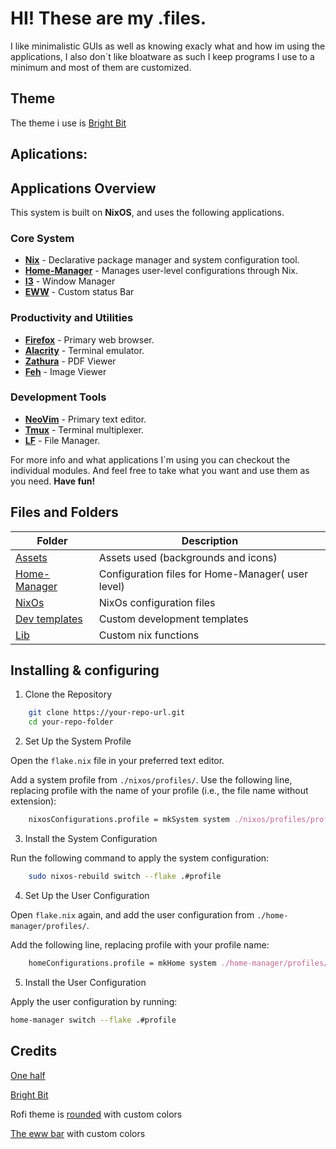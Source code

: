 # HI! These are my .files.

I like minimalistic GUIs as well as knowing exacly what and how im using the applications,
I also don`t like bloatware as such I keep programs I use to a minimum and most of them are customized.

## Theme
The theme i use is [Bright Bit](https://github.com/Azeved00/bright-bit)

## Aplications:

## Applications Overview

This system is built on **NixOS**, and uses the following applications.

### Core System
- **[Nix](https://github.com/NixOS/nix)** - Declarative package manager and system configuration tool.
- **[Home-Manager](https://github.com/nix-community/home-manager)** - Manages user-level configurations through Nix.
- **[I3](https://github.com/i3/i3)** - Window Manager
- **[EWW](https://github.com/elkowar/eww)** - Custom status Bar

### Productivity and Utilities
- **[Firefox](https://www.mozilla.org/en-US/firefox/)** - Primary web browser.
- **[Alacrity](https://github.com/alacritty/alacritty)** - Terminal emulator.
- **[Zathura](https://github.com/pwmt/zathura)** - PDF Viewer
- **[Feh](https://github.com/derf/feh)** - Image Viewer

### Development Tools
- **[NeoVim](https://github.com/neovim/neovim)** - Primary text editor.
- **[Tmux](https://github.com/tmux/tmux)** - Terminal multiplexer.
- **[LF](https://github.com/gokcehan/lf)** -  File Manager.

For more info and what applications I`m using you can checkout the individual modules.
And feel free to take what you want and use them as you need. **Have fun!**

## Files and Folders
| Folder                         | Description                              |
| -----------                    | -----------                              |
| [Assets](./Assets)             | Assets used (backgrounds and icons)      |
| [Home-Manager](./home-manager) | Configuration files for Home-Manager( user level) | 
| [NixOs](./NixOs)               | NixOs configuration files                |
| [Dev templates](./dev-template)| Custom development templates             |
| [Lib](./lib)                   | Custom nix functions                     |

## Installing & configuring

1. Clone the Repository

```bash
    git clone https://your-repo-url.git
    cd your-repo-folder
```

2. Set Up the System Profile

Open the `flake.nix` file in your preferred text editor.

Add a system profile from `./nixos/profiles/`. Use the following line, 
replacing profile with the name of your profile (i.e., the file name without extension):

```nix
    nixosConfigurations.profile = mkSystem system ./nixos/profiles/profile;
```

3. Install the System Configuration

Run the following command to apply the system configuration:

```bash
    sudo nixos-rebuild switch --flake .#profile
```

4. Set Up the User Configuration

Open `flake.nix` again, and add the user configuration from `./home-manager/profiles/`. 

Add the following line, replacing profile with your profile name:

```nix
    homeConfigurations.profile = mkHome system ./home-manager/profiles/profile;
```

5. Install the User Configuration

Apply the user configuration by running:

```bash
home-manager switch --flake .#profile
```

## Credits
[One half](https://github.com/sonph/onehalf)

[Bright Bit](https://github.com/Azeved00/bright-bit)

Rofi theme is [rounded](https://github.com/newmanls/rofi-themes-collection) with custom colors

[The eww bar](https://github.com/saimoomedits/eww-widgets.git) with custom colors
